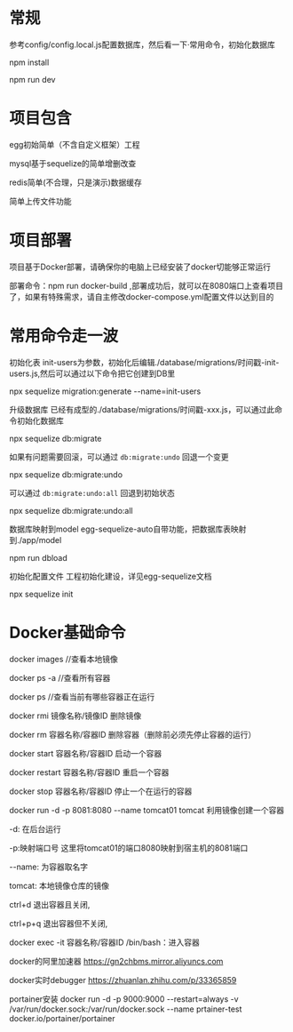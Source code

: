 # 常规
 参考config/config.local.js配置数据库，然后看一下·常用命令，初始化数据库

 npm install
 
 npm run dev
 
# 项目包含
 egg初始简单（不含自定义框架）工程
 
 mysql基于sequelize的简单增删改查
 
 redis简单(不合理，只是演示)数据缓存
 
 简单上传文件功能
 
# 项目部署
项目基于Docker部署，请确保你的电脑上已经安装了docker切能够正常运行

部署命令：npm run docker-build ,部署成功后，就可以在8080端口上查看项目了，如果有特殊需求，请自主修改docker-compose.yml配置文件以达到目的


# 常用命令走一波

 初始化表 init-users为参数，初始化后编辑./database/migrations/时间戳-init-users.js,然后可以通过以下命令把它创建到DB里
 
 npx sequelize migration:generate --name=init-users
 
 升级数据库 已经有成型的./database/migrations/时间戳-xxx.js，可以通过此命令初始化数据库
 
 npx sequelize db:migrate
 
 如果有问题需要回滚，可以通过 `db:migrate:undo` 回退一个变更
 
 npx sequelize db:migrate:undo
 
 可以通过 `db:migrate:undo:all` 回退到初始状态
 
 npx sequelize db:migrate:undo:all
 
 数据库映射到model egg-sequelize-auto自带功能，把数据库表映射到./app/model
 
 npm run dbload
 
 初始化配置文件 工程初始化建设，详见egg-sequelize文档
 
 npx sequelize init

# Docker基础命令
docker images        //查看本地镜像

docker ps -a         //查看所有容器

docker ps            //查看当前有哪些容器正在运行

docker rmi 镜像名称/镜像ID    删除镜像

docker rm 容器名称/容器ID     删除容器（删除前必须先停止容器的运行）

docker start 容器名称/容器ID      启动一个容器

docker restart 容器名称/容器ID     重启一个容器

docker stop 容器名称/容器ID     停止一个在运行的容器

docker run -d -p 8081:8080 --name tomcat01 tomcat 利用镜像创建一个容器

-d: 在后台运行

-p:映射端口号 这里将tomcat01的端口8080映射到宿主机的8081端口

--name: 为容器取名字

tomcat: 本地镜像仓库的镜像 

ctrl+d 退出容器且关闭,

ctrl+p+q 退出容器但不关闭,

docker exec -it 容器名称/容器ID /bin/bash：进入容器

docker的阿里加速器 https://gn2chbms.mirror.aliyuncs.com

docker实时debugger https://zhuanlan.zhihu.com/p/33365859


portainer安装
docker run -d -p 9000:9000
--restart=always
-v /var/run/docker.sock:/var/run/docker.sock
--name prtainer-test
docker.io/portainer/portainer
